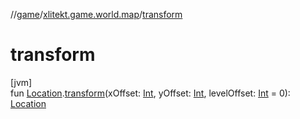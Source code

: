 //[game](../../index.md)/[xlitekt.game.world.map](index.md)/[transform](transform.md)

# transform

[jvm]\
fun [Location](-location/index.md).[transform](transform.md)(xOffset: [Int](https://kotlinlang.org/api/latest/jvm/stdlib/kotlin/-int/index.html), yOffset: [Int](https://kotlinlang.org/api/latest/jvm/stdlib/kotlin/-int/index.html), levelOffset: [Int](https://kotlinlang.org/api/latest/jvm/stdlib/kotlin/-int/index.html) = 0): [Location](-location/index.md)

